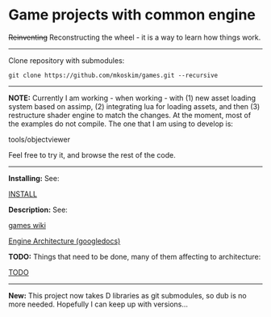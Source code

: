 Game projects with common engine
================================

~~Reinventing~~ Reconstructing the wheel - it is a way to learn how
things work.

---

Clone repository with submodules:

`git clone https://github.com/mkoskim/games.git --recursive`

---

**NOTE:** Currently I am working - when working - with (1) new asset loading
system based on assimp, (2) integrating lua for loading assets, and then
(3) restructure shader engine to match the changes. At the moment, 
most of the examples do not compile. The one that I am using to develop is:

tools/objectviewer

Feel free to try it, and browse the rest of the code.

---

**Installing:** See:

[INSTALL](https://github.com/mkoskim/games/blob/master/INSTALL)

**Description:** See:

[games wiki](https://github.com/mkoskim/games/wiki)

[Engine Architecture (googledocs)](https://drive.google.com/open?id=1naIU1XoFX2Qmj-EIo02rn3QQdQ-95cXKt9H4fcCajGo&authuser=0)

**TODO:** Things that need to be done, many of them affecting to architecture:

[TODO](https://github.com/mkoskim/games/blob/master/engine/doc/TODO)

---

**New:** This project now takes D libraries as git submodules, so dub is no
more needed. Hopefully I can keep up with versions...

